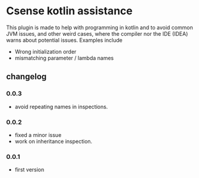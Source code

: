 # Csense kotlin assistance 
This plugin is made to help with programming in kotlin and to avoid common JVM issues, and other weird cases, where the compiler nor the IDE (IDEA) warns about potential issues.
Examples include
 - Wrong initialization order
 - mismatching parameter / lambda names


## changelog

### 0.0.3
- avoid repeating names in inspections.


### 0.0.2
- fixed a minor issue
- work on inheritance inspection.
### 0.0.1 
- first version 